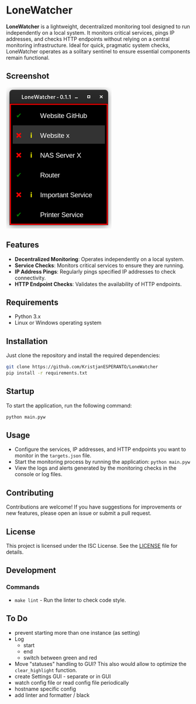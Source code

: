 # LoneWatcher

**LoneWatcher** is a lightweight, decentralized monitoring tool designed to run independently on a local system. It monitors critical services, pings IP addresses, and checks HTTP endpoints without relying on a central monitoring infrastructure. Ideal for quick, pragmatic system checks, LoneWatcher operates as a solitary sentinel to ensure essential components remain functional.

## Screenshot

![Screenshot](screenshot.png)

## Features

- **Decentralized Monitoring**: Operates independently on a local system.
- **Service Checks**: Monitors critical services to ensure they are running.
- **IP Address Pings**: Regularly pings specified IP addresses to check connectivity.
- **HTTP Endpoint Checks**: Validates the availability of HTTP endpoints.

## Requirements

- Python 3.x
- Linux or Windows operating system

## Installation

Just clone the repository and install the required dependencies:

```bash
git clone https://github.com/KristjanESPERANTO/LoneWatcher
pip install -r requirements.txt
```

## Startup

To start the application, run the following command:

```bash
python main.pyw
```

## Usage

- Configure the services, IP addresses, and HTTP endpoints you want to monitor in the `targets.json` file.
- Start the monitoring process by running the application: `python main.pyw`
- View the logs and alerts generated by the monitoring checks in the console or log files.

## Contributing

Contributions are welcome! If you have suggestions for improvements or new features, please open an issue or submit a pull request.

## License

This project is licensed under the ISC License. See the [LICENSE](LICENSE.md) file for details.

## Development

### Commands

- `make lint` - Run the linter to check code style.

## To Do

- prevent starting more than one instance (as setting)
- Log
  - start
  - end
  - switch between green and red
- Move "statuses" handling to GUI? This also would allow to optimize the `clear_highlight` function.
- create Settings GUI - separate or in GUI
- watch config file or read config file periodically
- hostname specific config
- add linter and formatter / black
